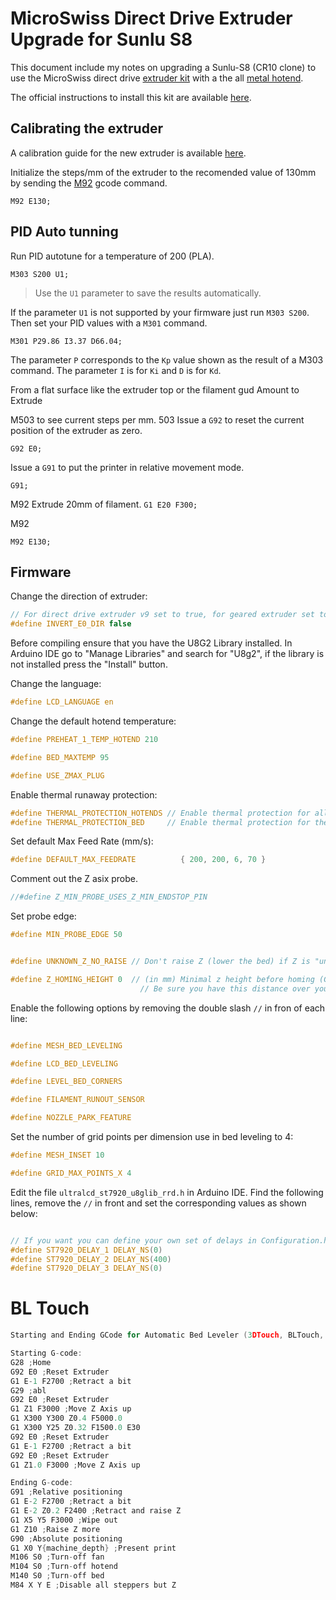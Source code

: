 # MicroSwiss Direct Drive Extruder Upgrade for Sunlu S8 #

This document include my notes on upgrading a Sunlu-S8 (CR10 clone) to use the MicroSwiss direct drive [extruder kit](https://store.micro-swiss.com/collections/extruders/products/micro-swiss-direct-drive-extruder) with a the all [metal hotend](https://store.micro-swiss.com/collections/all-metal-hotend-kits/products/all-metal-hotend-kit-for-cr-10).

The official instructions to install this kit are available [here](https://cdn.shopify.com/s/files/1/1210/0176/files/Micro_Swiss_Direct_Drive_Extruder_Installation_Instructions.pdf?v=1592671102).

## Calibrating the extruder ##

A calibration guide for the new extruder is available [here](https://all3dp.com/2/extruder-calibration-6-easy-steps-2/).

Initialize the steps/mm of the extruder to the recomended value of 130mm by sending the [M92](https://marlinfw.org/docs/gcode/M092.html) gcode command.
```
M92 E130;
```

## PID Auto tunning ##

Run PID autotune for a temperature of 200 (PLA).

```
M303 S200 U1;
```

> Use the `U1` parameter to save the results automatically.

If the parameter `U1` is not supported by your firmware just run `M303 S200`. Then set your PID values with a `M301` command.

```
M301 P29.86 I3.37 D66.04;
```

The parameter `P` corresponds to the `Kp` value shown as the result of a M303 command. The parameter `I` is for `Ki` and `D` is for `Kd`.


From a flat surface like the extruder top or the filament gud
Amount to Extrude

M503 to see current steps per mm.
503
Issue a `G92` to reset the current position of the extruder as zero.

`G92 E0;` 

Issue a `G91` to put the printer in relative movement mode.

```
G91;
```
M92
Extrude 20mm of filament.
`G1 E20 F300;`

M92
```
M92 E130;
```



## Firmware ##

Change the direction of extruder:
```c
// For direct drive extruder v9 set to true, for geared extruder set to false.
#define INVERT_E0_DIR false
```



Before compiling ensure that you have the U8G2 Library installed. In Arduino IDE go to "Manage Libraries" and search for "U8g2", if the library is not installed press the "Install" button.


Change the language:
```c
#define LCD_LANGUAGE en
```

Change the default hotend temperature:
```c
#define PREHEAT_1_TEMP_HOTEND 210

#define BED_MAXTEMP 95

#define USE_ZMAX_PLUG
```


Enable thermal runaway protection:
```c
#define THERMAL_PROTECTION_HOTENDS // Enable thermal protection for all extruders
#define THERMAL_PROTECTION_BED     // Enable thermal protection for the heated bed
```

Set default Max Feed Rate (mm/s):
```c
#define DEFAULT_MAX_FEEDRATE          { 200, 200, 6, 70 }
```

Comment out the Z asix probe.
```c
//#define Z_MIN_PROBE_USES_Z_MIN_ENDSTOP_PIN
```

Set probe edge:
```c
#define MIN_PROBE_EDGE 50
```

```c

#define UNKNOWN_Z_NO_RAISE // Don't raise Z (lower the bed) if Z is "unknown." For beds that fall when Z is powered off.

#define Z_HOMING_HEIGHT 0  // (in mm) Minimal z height before homing (G28) for Z clearance above the bed, clamps, ...
                             // Be sure you have this distance over your Z_MAX_POS in case.
```                         

Enable the following options by removing the double slash `//` in fron of each line:
```c

#define MESH_BED_LEVELING

#define LCD_BED_LEVELING

#define LEVEL_BED_CORNERS

#define FILAMENT_RUNOUT_SENSOR

#define NOZZLE_PARK_FEATURE
```

Set the number of grid points per dimension use in bed leveling to 4:

```c
#define MESH_INSET 10

#define GRID_MAX_POINTS_X 4
```

Edit the file `ultralcd_st7920_u8glib_rrd.h` in Arduino IDE. Find the following lines, remove the `//` in front and set the corresponding values as shown below:
```c

// If you want you can define your own set of delays in Configuration.h
#define ST7920_DELAY_1 DELAY_NS(0)
#define ST7920_DELAY_2 DELAY_NS(400)
#define ST7920_DELAY_3 DELAY_NS(0)

```


# BL Touch

```c
Starting and Ending GCode for Automatic Bed Leveler (3DTouch, BLTouch, CRTouch):

Starting G-code:
G28 ;Home
G92 E0 ;Reset Extruder
G1 E-1 F2700 ;Retract a bit
G29 ;abl
G92 E0 ;Reset Extruder
G1 Z1 F3000 ;Move Z Axis up
G1 X300 Y300 Z0.4 F5000.0
G1 X300 Y25 Z0.32 F1500.0 E30
G92 E0 ;Reset Extruder
G1 E-1 F2700 ;Retract a bit
G92 E0 ;Reset Extruder
G1 Z1.0 F3000 ;Move Z Axis up

Ending G-code:
G91 ;Relative positioning
G1 E-2 F2700 ;Retract a bit
G1 E-2 Z0.2 F2400 ;Retract and raise Z
G1 X5 Y5 F3000 ;Wipe out
G1 Z10 ;Raise Z more
G90 ;Absolute positioning
G1 X0 Y{machine_depth} ;Present print
M106 S0 ;Turn-off fan
M104 S0 ;Turn-off hotend
M140 S0 ;Turn-off bed
M84 X Y E ;Disable all steppers but Z
```
